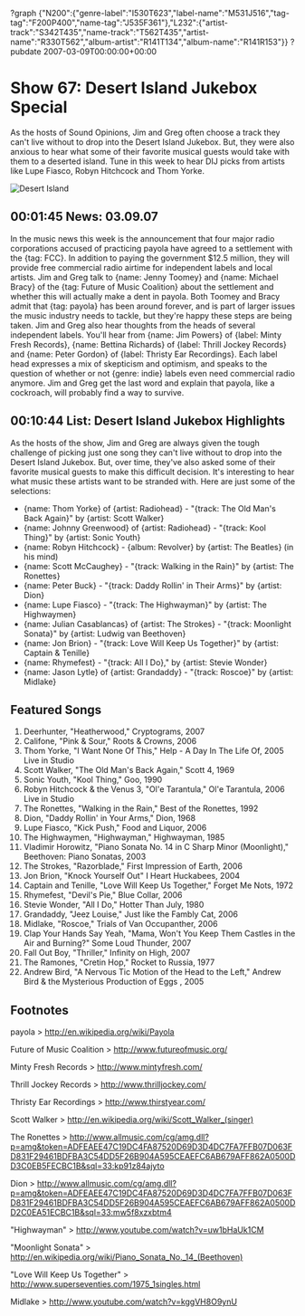 ?graph {"N200":{"genre-label":"I530T623","label-name":"M531J516","tag-tag":"F200P400","name-tag":"J535F361"},"L232":{"artist-track":"S342T435","name-track":"T562T435","artist-name":"R330T562","album-artist":"R141T134","album-name":"R141R153"}}
?pubdate 2007-03-09T00:00:00+00:00

# Show 67: Desert Island Jukebox Special
As the hosts of Sound Opinions, Jim and Greg often choose a track they can't live without to drop into the Desert Island Jukebox. But, they were also anxious to hear what some of their favorite musical guests would take with them to a deserted island. Tune in this week to hear DIJ picks from artists like Lupe Fiasco, Robyn Hitchcock and Thom Yorke.

![Desert Island](http://static.soundopinions.org/images/2011/dijspecial.jpg)

## 00:01:45 News: 03.09.07
In the music news this week is the announcement that four major radio corporations accused of practicing payola have agreed to a settlement with the {tag: FCC}. In addition to paying the government $12.5 million, they will provide free commercial radio airtime for independent labels and local artists. Jim and Greg talk to {name: Jenny Toomey} and {name: Michael Bracy} of the {tag: Future of Music Coalition} about the settlement and whether this will actually make a dent in payola. Both Toomey and Bracy admit that {tag: payola} has been around forever, and is part of larger issues the music industry needs to tackle, but they're happy these steps are being taken. Jim and Greg also hear thoughts from the heads of several independent labels. You'll hear from {name: Jim Powers} of {label: Minty Fresh Records}, {name: Bettina Richards} of {label: Thrill Jockey Records} and {name: Peter Gordon} of {label: Thristy Ear Recordings}. Each label head expresses a mix of skepticism and optimism, and speaks to the question of whether or not {genre: indie} labels even need commercial radio anymore. Jim and Greg get the last word and explain that payola, like a cockroach, will probably find a way to survive.

## 00:10:44 List: Desert Island Jukebox Highlights
As the hosts of the show, Jim and Greg are always given the tough challenge of picking just one song they can't live without to drop into the Desert Island Jukebox. But, over time, they've also asked some of their favorite musical guests to make this difficult decision. It's interesting to hear what music these artists want to be stranded with. Here are just some of the selections:

- {name: Thom Yorke} of {artist: Radiohead} - "{track: The Old Man's Back Again}" by {artist: Scott Walker}
- {name: Johnny Greenwood} of {artist: Radiohead} - "{track: Kool Thing}" by {artist: Sonic Youth}
- {name: Robyn Hitchcock} - {album: Revolver} by {artist: The Beatles} (in his mind)
- {name: Scott McCaughey} - "{track: Walking in the Rain}" by {artist: The Ronettes}
- {name: Peter Buck} - "{track: Daddy Rollin' in Their Arms}" by {artist: Dion}
- {name: Lupe Fiasco} - "{track: The Highwayman}" by {artist: The Highwaymen}
- {name: Julian Casablancas} of {artist: The Strokes} - "{track: Moonlight Sonata}" by {artist: Ludwig van Beethoven}
- {name: Jon Brion} - "{track: Love Will Keep Us Together}" by {artist: Captain & Tenille}
- {name: Rhymefest} - "{track: All I Do}," by {artist: Stevie Wonder}
- {name: Jason Lytle} of {artist: Grandaddy} - "{track: Roscoe}" by {artist: Midlake}

## Featured Songs
1. Deerhunter, "Heatherwood," Cryptograms, 2007 
2. Califone, "Pink & Sour," Roots & Crowns, 2006
3. Thom Yorke, "I Want None Of This," Help - A Day In The Life Of, 2005 Live in Studio
4. Scott Walker, "The Old Man's Back Again," Scott 4, 1969
5. Sonic Youth, "Kool Thing," Goo, 1990
6. Robyn Hitchcock & the Venus 3, "Ol'e Tarantula," Ol'e Tarantula, 2006 Live in Studio
7. The Ronettes, "Walking in the Rain," Best of the Ronettes, 1992
8. Dion, "Daddy Rollin' in Your Arms," Dion, 1968
9. Lupe Fiasco, "Kick Push," Food and Liquor, 2006
10. The Highwaymen, "Highwayman," Highwayman, 1985
11. Vladimir Horowitz, "Piano Sonata No. 14 in C Sharp Minor (Moonlight)," Beethoven: Piano Sonatas, 2003
12. The Strokes, "Razorblade," First Impression of Earth, 2006
13. Jon Brion, "Knock Yourself Out" I Heart Huckabees, 2004
14. Captain and Tenille, "Love Will Keep Us Together," Forget Me Nots, 1972
15. Rhymefest, "Devil's Pie," Blue Collar, 2006
16. Stevie Wonder, "All I Do," Hotter Than July, 1980
17. Grandaddy, "Jeez Louise," Just like the Fambly Cat, 2006
18. Midlake, "Roscoe," Trials of Van Occupanther, 2006
19. Clap Your Hands Say Yeah, "Mama, Won't You Keep Them Castles in the Air and Burning?" Some Loud Thunder, 2007
20. Fall Out Boy, "Thriller," Infinity on High, 2007
21. The Ramones, "Cretin Hop," Rocket to Russia, 1977
22. Andrew Bird, "A Nervous Tic Motion of the Head to the Left," Andrew Bird & the Mysterious Production of Eggs , 2005

## Footnotes
payola > http://en.wikipedia.org/wiki/Payola

Future of Music Coalition > http://www.futureofmusic.org/

Minty Fresh Records > http://www.mintyfresh.com/

Thrill Jockey Records > http://www.thrilljockey.com/

Thristy Ear Recordings > http://www.thirstyear.com/

Scott Walker > http://en.wikipedia.org/wiki/Scott_Walker_(singer)

The Ronettes > http://www.allmusic.com/cg/amg.dll?p=amg&token=ADFEAEE47C19DC4FA87520D69D3D4DC7FA7FFB07D063FD831F29461BDFBA3C54DD5F26B904A595CEAEFC6AB679AFF862A0500DD3C0EB5FECBC1B&sql=33:kp91z84ajyto

Dion > http://www.allmusic.com/cg/amg.dll?p=amg&token=ADFEAEE47C19DC4FA87520D69D3D4DC7FA7FFB07D063FD831F29461BDFBA3C54DD5F26B904A595CEAEFC6AB679AFF862A0500DD2C0EA51ECBC1B&sql=33:mw5f8xzxbtm4

"Highwayman" > http://www.youtube.com/watch?v=uw1bHaUk1CM

"Moonlight Sonata" > http://en.wikipedia.org/wiki/Piano_Sonata_No._14_(Beethoven)

"Love Will Keep Us Together" > http://www.superseventies.com/1975_1singles.html

Midlake > http://www.youtube.com/watch?v=kggVH8O9ynU